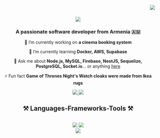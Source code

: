 <img align="right" src="https://visitor-badge.laobi.icu/badge?page_id=nersikmilitosyan.nersikmilitosyan" />

<h1 align="center">
    <img src="https://readme-typing-svg.herokuapp.com/?font=Righteous&size=35&center=true&vCenter=true&width=500&height=70&duration=4000&lines=Hi+There!+👋;+I'm+Nersik+Militosyan!;" />
</h1>

<h3 align="center">A passionate software developer from Armenia 🇦🇲</h3>



<div align="center">
 
 🔭 I’m currently working on **a cinema booking system**
 
 🌱 I’m currently learning **Docker, AWS, Supabase**

💬 Ask me about **Node.js, MySQL, Firebase, NestJS, Sequelize, PostgreSQL, Socket.io**... or anything [here](https://github.com/Nersik199/Nersik199/issues)

⚡ Fun fact **Game of Thrones Night's Watch cloaks were made from Ikea rugs**

</div>
 
<div align="center"> 
  <a href="mailto:militosyan13@gmail.com">
    <img src="https://img.shields.io/badge/Gmail-333333?style=for-the-badge&logo=gmail&logoColor=red" />
  </a>
  <a href="https://www.linkedin.com/in/nersik-militosyan/" target="_blank">
    <img src="https://img.shields.io/badge/LinkedIn-0077B5?style=for-the-badge&logo=linkedin&logoColor=white" target="_blank" />
  </a>

</div>


 
<h2 align="center">⚒️ Languages-Frameworks-Tools ⚒️</h2>
<br/>
<div align="center">
    <img src="https://skillicons.dev/icons?i=html,css,vscode,github,figma,tailwind,git,bootstrap,scss,redis" />
    <img src="https://skillicons.dev/icons?i=nodejs,javascript,typescript,express,nestjs,sequelize,prisma,mysql,postgres,mongodb" /><br>
    <img src="https://skillicons.dev/icons?i=socketio,yarn,postman,npm,bun,linux,docker" />
</div>

